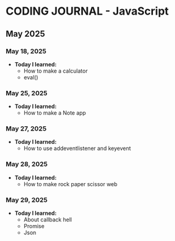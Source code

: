 # CODING JOURNAL - JavaScript

## May 2025
### May 18, 2025
- **Today I learned:** 
  - How to make a calculator
  - eval()

### May 25, 2025
- **Today I learned:** 
  - How to make a Note app

### May 27, 2025
- **Today I learned:** 
  - How to use addeventlistener and keyevent

### May 28, 2025
- **Today I learned:** 
  - How to make rock paper scissor web

### May 29, 2025
- **Today I learned:** 
  - About callback hell
  - Promise
  - Json
